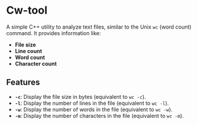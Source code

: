 # Cw-tool

A simple C++ utility to analyze text files, similar to the Unix `wc` (word count) command. It provides information like:

- **File size**
- **Line count**
- **Word count**
- **Character count**

## Features

- **`-c`**: Display the file size in bytes (equivalent to `wc -c`).
- **`-l`**: Display the number of lines in the file (equivalent to `wc -l`).
- **`-w`**: Display the number of words in the file (equivalent to `wc -w`).
- **`-m`**: Display the number of characters in the file (equivalent to `wc -m`).
